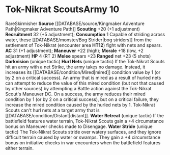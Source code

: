 ﻿---
ac: '31'
hp: '4'
id: '18'
level: '10'
name: Tok-Nikrat Scouts
rarity: Rare
source: '[[DATABASE/source/Kingmaker Adventure Path|Kingmaker Adventure Path]]'
trait:
- '[[DATABASE/trait/Rare|Rare]]'
- '[[DATABASE/trait/Skirmisher|Skirmisher]]'
type: Warfare Army

---
# Tok-Nikrat Scouts<span class="item-type">Army 10</span>

<span class="trait-rare item-trait">Rare</span><span class="item-trait">Skirmisher</span>
**Source** [[DATABASE/source/Kingmaker Adventure Path|Kingmaker Adventure Path]]
**Scouting** +20 (+1 adjustment)
**Recruitment** 32 (+5 adjustment); **Consumption** 1
Capable of striding across water, these [[DATABASE/monster/Bog Strider|bog striders]] from the settlement of Tok-Nikrat (encounter area **HT12**) fight with nets and spears.
**AC** 31 (+1 adjustment); **Maneuver** +22 (high); **Morale** +18 (low, +2 adjustment)
**HP** 4 (RT 2)
**Melee** spears +23
**Ranged** net +23 (5 shots)
**Darkvision** (unique tactic)
 **Hurl Nets** (unique tactic) If the Tok-Nikrat Scouts hit an army with a net Strike, the army takes no damage. Instead, it increases its [[DATABASE/condition/Mired|mired]] condition value by 1 (or by 2 on a critical success). An army that is mired as a result of hurled nets can attempt to reduce the value of this mired condition (but not that caused by other sources) by attempting a Battle action against the Tok-Nikrat Scout's Maneuver DC. On a success, the army reduces their mired condition by 1 (or by 2 on a critical success), but on a critical failure, they increase the mired condition caused by the hurled nets by 1. Tok-Nikrat Scouts can't hurl nets at a target army that is [[DATABASE/condition/Distant|distant]].
 **Water Retreat** (unique tactic) If the battlefield features water terrain, Tok-Nikrat Scouts gain a +4 circumstance bonus on Maneuver checks made to Disengage.
 **Water Stride** (unique tactic) The Tok-Nikrat Scouts stride over watery surfaces, and they ignore difficult terrain caused by water or swamps. They gain a +4 circumstance bonus on initiative checks in war encounters when the battlefield features either terrain.